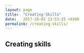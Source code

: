 ```yaml
---
layout: page
title:  "Creating Skills"
date:   2017-10-02 12:53:25 +0200
permalink: /creating-skills/
---
```


## Creating skills